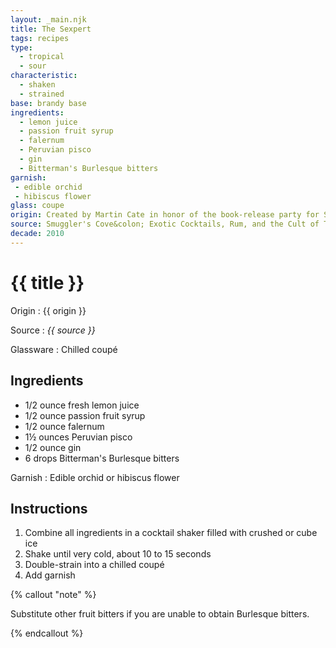 ```yaml
---
layout: _main.njk
title: The Sexpert
tags: recipes
type:
  - tropical
  - sour
characteristic:
  - shaken
  - strained
base: brandy base
ingredients:
  - lemon juice
  - passion fruit syrup
  - falernum
  - Peruvian pisco
  - gin
  - Bitterman's Burlesque bitters
garnish:
 - edible orchid
 - hibiscus flower
glass: coupe
origin: Created by Martin Cate in honor of the book-release party for Susie Bright's <cite>Big sex, Little Death&colon; A Memoir</cite>. The party was hosted by Smuggler's Cove in 2011.
source: Smuggler's Cove&colon; Exotic Cocktails, Rum, and the Cult of Tiki
decade: 2010
---
```

<!-- markdownlint-disable MD025 -->
# {{ title }}
<!-- markdownlint-disable MD025 -->

Origin
  : {{ origin }}

Source
  : <cite>{{ source }}</cite>

Glassware
  : Chilled coupé

## Ingredients

* 1/2 ounce fresh lemon juice
* 1/2 ounce passion fruit syrup
* 1/2 ounce falernum
* 1&frac12; ounces Peruvian pisco
* 1/2 ounce gin
* 6 drops Bitterman's Burlesque bitters

Garnish
  : Edible orchid or hibiscus flower

## Instructions

1. Combine all ingredients in a cocktail shaker filled with crushed or cube ice
2. Shake until very cold, about 10 to 15 seconds
3. Double-strain into a chilled coupé
4. Add garnish

<!-- markdownlint-disable MD012 -->
{% callout "note" %}
<!-- markdownlint-enable MD012 -->

  Substitute other fruit bitters if you are unable to obtain Burlesque bitters.

{% endcallout %}
